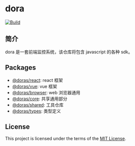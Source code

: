 # dora 

[![Build](https://github.com/dora-projects/dora/actions/workflows/ci.yml/badge.svg)](https://github.com/dora-projects/dora/actions/workflows/ci.yml)

## 简介
dora 是一套前端监控系统，该仓库将包含 javascript 的各种 sdk。 

## Packages

- [@doras/react](./packages/react): react 框架
- [@doras/vue](./packages/vue): vue 框架
- [@doras/browser](./packages/browser): web 浏览器通用
- [@doras/core](./packages/core): 共享通用部分
- [@doras/shared](./packages/shared): 工具仓库
- [@doras/types](./packages/types): 类型定义

## License

This project is licensed under the terms of the [MIT License](https://github.com/dora-projects/dora/blob/master/LICENSE).
